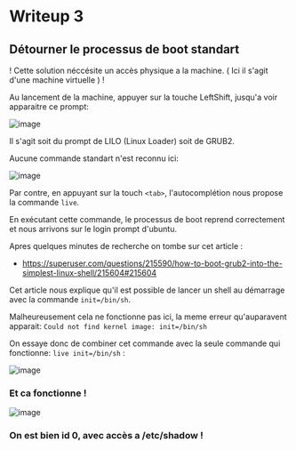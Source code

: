 
# Writeup 3

## Détourner le processus de boot standart
 ! Cette solution néccésite un accès physique a la machine. ( Ici il s'agit d'une machine virtuelle ) !

Au lancement de la machine, appuyer sur la touche LeftShift, jusqu'a voir apparaitre ce prompt:

![image](https://user-images.githubusercontent.com/29956389/89707841-6b6c9a00-d972-11ea-9900-01b9a6429d54.png)

Il s'agit soit du prompt de LILO (Linux Loader) soit de GRUB2.

Aucune commande standart n'est reconnu ici:

![image](https://user-images.githubusercontent.com/29956389/89707871-9c4ccf00-d972-11ea-86c6-1e7e2365c7f7.png)

Par contre, en appuyant sur la touch `<tab>`, l'autocomplétion nous propose la commande `live`.

En exécutant cette commande, le processus de boot reprend correctement et nous arrivons sur le login prompt d'ubuntu.

Apres quelques minutes de recherche on tombe sur cet article :
- https://superuser.com/questions/215590/how-to-boot-grub2-into-the-simplest-linux-shell/215604#215604

Cet article nous explique qu'il est possible de lancer un shell au démarrage avec la commande `init=/bin/sh`.

Malheureusement cela ne fonctionne pas ici, la meme erreur qu'auparavent apparait: `Could not find kernel image: init=/bin/sh`

On essaye donc de combiner cet commande avec la seule commande qui fonctionne: `live init=/bin/sh` :

![image](https://user-images.githubusercontent.com/29956389/89707990-96a3b900-d973-11ea-8a3e-a6fd99e87084.png)

 ### Et ca fonctionne !
 
 ![image](https://user-images.githubusercontent.com/29956389/89708033-ebdfca80-d973-11ea-9425-6164696ef24a.png)
 
 ### On est bien id 0, avec accès a /etc/shadow !
